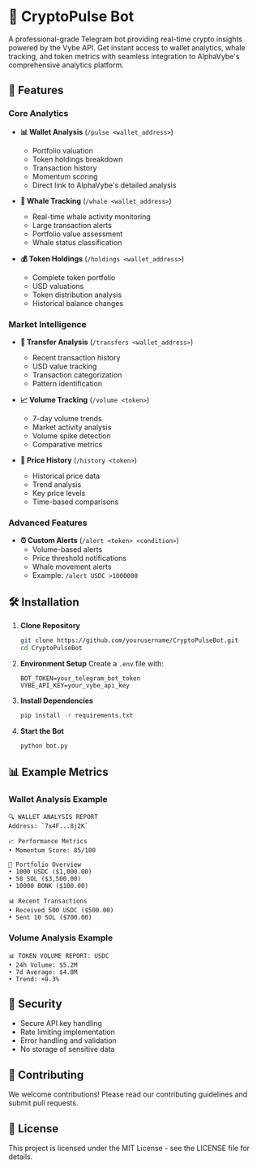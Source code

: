 
# 🚀 CryptoPulse Bot

A professional-grade Telegram bot providing real-time crypto insights powered by the Vybe API. Get instant access to wallet analytics, whale tracking, and token metrics with seamless integration to AlphaVybe's comprehensive analytics platform.

## 🎯 Features

### Core Analytics
- **📊 Wallet Analysis** (`/pulse <wallet_address>`)
  - Portfolio valuation
  - Token holdings breakdown
  - Transaction history
  - Momentum scoring
  - Direct link to AlphaVybe's detailed analysis

- **🐋 Whale Tracking** (`/whale <wallet_address>`)
  - Real-time whale activity monitoring
  - Large transaction alerts
  - Portfolio value assessment
  - Whale status classification

- **💰 Token Holdings** (`/holdings <wallet_address>`)
  - Complete token portfolio
  - USD valuations
  - Token distribution analysis
  - Historical balance changes

### Market Intelligence
- **🔄 Transfer Analysis** (`/transfers <wallet_address>`)
  - Recent transaction history
  - USD value tracking
  - Transaction categorization
  - Pattern identification

- **📈 Volume Tracking** (`/volume <token>`)
  - 7-day volume trends
  - Market activity analysis
  - Volume spike detection
  - Comparative metrics

- **📜 Price History** (`/history <token>`)
  - Historical price data
  - Trend analysis
  - Key price levels
  - Time-based comparisons

### Advanced Features
- **⏰ Custom Alerts** (`/alert <token> <condition>`)
  - Volume-based alerts
  - Price threshold notifications
  - Whale movement alerts
  - Example: `/alert USDC >1000000`

## 🛠️ Installation

1. **Clone Repository**
   ```bash
   git clone https://github.com/yourusername/CryptoPulseBot.git
   cd CryptoPulseBot
   ```

2. **Environment Setup**
   Create a `.env` file with:
   ```
   BOT_TOKEN=your_telegram_bot_token
   VYBE_API_KEY=your_vybe_api_key
   ```

3. **Install Dependencies**
   ```bash
   pip install -r requirements.txt
   ```

4. **Start the Bot**
   ```bash
   python bot.py
   ```

## 📊 Example Metrics

### Wallet Analysis Example
```
🔍 WALLET ANALYSIS REPORT
Address: `7x4F...8j2K`

📈 Performance Metrics
• Momentum Score: 85/100

💼 Portfolio Overview
• 1000 USDC ($1,000.00)
• 50 SOL ($3,500.00)
• 10000 BONK ($100.00)

📊 Recent Transactions
• Received 500 USDC ($500.00)
• Sent 10 SOL ($700.00)
```

### Volume Analysis Example
```
📊 TOKEN VOLUME REPORT: USDC
• 24h Volume: $5.2M
• 7d Average: $4.8M
• Trend: +8.3%
```

## 🔐 Security

- Secure API key handling
- Rate limiting implementation
- Error handling and validation
- No storage of sensitive data

## 🤝 Contributing

We welcome contributions! Please read our contributing guidelines and submit pull requests.

## 📝 License

This project is licensed under the MIT License - see the LICENSE file for details.
